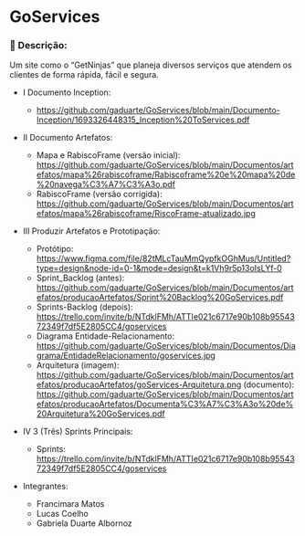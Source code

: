 # GoServices

### 📄 Descrição:
Um site como o “GetNinjas” que planeja diversos serviços que atendem os clientes de forma rápida, fácil e segura.

- I Documento Inception:
  - https://github.com/gaduarte/GoServices/blob/main/Documento-Inception/1693326448315_Inception%20ToServices.pdf
- II Documento Artefatos:
   - Mapa e RabiscoFrame (versão inicial): https://github.com/gaduarte/GoServices/blob/main/Documentos/artefatos/mapa%26rabiscoframe/Rabiscoframe%20e%20mapa%20de%20navega%C3%A7%C3%A3o.pdf
   - RabiscoFrame (versão corrigida): https://github.com/gaduarte/GoServices/blob/main/Documentos/artefatos/mapa%26rabiscoframe/RiscoFrame-atualizado.jpg
- III Produzir Artefatos e Prototipação:
  - Protótipo: https://www.figma.com/file/82tMLcTauMmQypfkOGhMus/Untitled?type=design&node-id=0-1&mode=design&t=k1Vh9r5p13oIsLYf-0
  - Sprint_Backlog (antes): https://github.com/gaduarte/GoServices/blob/main/Documentos/artefatos/producaoArtefatos/Sprint%20Backlog%20GoServices.pdf
  - Sprints-Backlog (depois): https://trello.com/invite/b/NTdklFMh/ATTIe021c6717e90b108b9554372349f7df5E2805CC4/goservices
  - Diagrama Entidade-Relacionamento: https://github.com/gaduarte/GoServices/blob/main/Documentos/Diagrama/EntidadeRelacionamento/goservices.jpg
  - Arquitetura (imagem): https://github.com/gaduarte/GoServices/blob/main/Documentos/artefatos/producaoArtefatos/goServices-Arquitetura.png  (documento): https://github.com/gaduarte/GoServices/blob/main/Documentos/artefatos/producaoArtefatos/Documenta%C3%A7%C3%A3o%20de%20Arquitetura%20GoServices.pdf
- IV 3 (Três) Sprints Principais:
   - Sprints: https://trello.com/invite/b/NTdklFMh/ATTIe021c6717e90b108b9554372349f7df5E2805CC4/goservices

- Integrantes:
  -  Francimara Matos
  - Lucas Coelho
  -  Gabriela Duarte Albornoz

